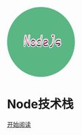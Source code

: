<!--
 * @Author: your name
 * @Date: 2019-11-04 14:49:28
 * @LastEditTime: 2019-11-04 15:42:07
 * @LastEditors: Please set LastEditors
 * @Description: In User Settings Edit
 * @FilePath: \Nodejs\docs\_coverpage.md
 -->
<img width="160px" style="border-radius: 50%" bor src="./img/node_logo.png">

# Node技术栈

[开始阅读](README.md)

